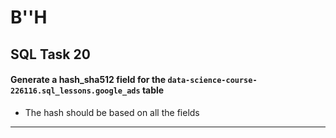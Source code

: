# B''H


## SQL Task 20

#### Generate a hash_sha512 field for the `data-science-course-226116.sql_lessons.google_ads` table
- The hash should be based on all the fields



---